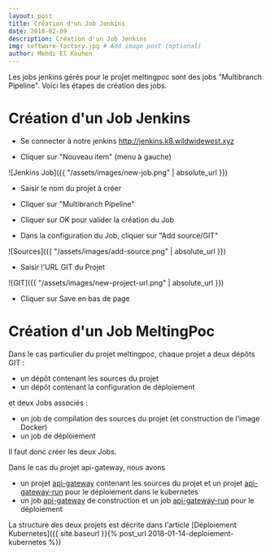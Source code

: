```yaml
---
layout: post
title: Création d'un Job Jenkins
date: 2018-02-09
description: Création d'un Job Jenkins
img: software-factory.jpg # Add image post (optional)
author: Mehdi El Kouhen
---
```


Les jobs jenkins gérés pour le projet meltingpoc sont des jobs "Multibranch Pipeline". Voici les étapes de création des jobs.

# Création d'un Job Jenkins 

* Se connecter à notre jenkins http://jenkins.k8.wildwidewest.xyz

* Cliquer sur "Nouveau item" (menu à gauche)

![Jenkins Job]({{ "/assets/images/new-job.png" | absolute_url }})

* Saisir le nom du projet à créer

* Cliquer sur "Multibranch Pipeline"

* Cliquer sur OK pour valider la création du Job

* Dans la configuration du Job, cliquer sur "Add source/GIT"

![Sources]({{ "/assets/images/add-source.png" | absolute_url }})

* Saisir l'URL GIT du Projet

![GIT]({{ "/assets/images/new-project-url.png" | absolute_url }})

* Cliquer sur Save en bas de page

# Création d'un Job MeltingPoc

Dans le cas particulier du projet meltingpoc, chaque projet a deux dépôts GIT :

* un dépôt contenant les sources du projet
* un dépôt contenant la configuration de déploiement

et deux Jobs associés :

* un job de compilation des sources du projet (et construction de l'image Docker)
* un job de déploiement 

Il faut donc créer les deux Jobs.

Dans le cas du projet api-gateway, nous avons 

* un projet [api-gateway](https://github.com/SofteamOuest/api-gateway) contenant les sources du projet et un projet [api-gateway-run](https://github.com/SofteamOuest/api-gateway-run) pour le déploiement dans le kubernetes
* un job [api-gateway](http://jenkins.k8.wildwidewest.xyz/job/api-gateway/) de construction et un job [api-gateway-run](http://jenkins.k8.wildwidewest.xyz/job/api-gateway/) pour le déploiement 


La structure des deux projets est décrite dans l'article [Déploiement Kubernetes]({{ site.baseurl }}{% post_url 2018-01-14-deploiement-kubernetes %})